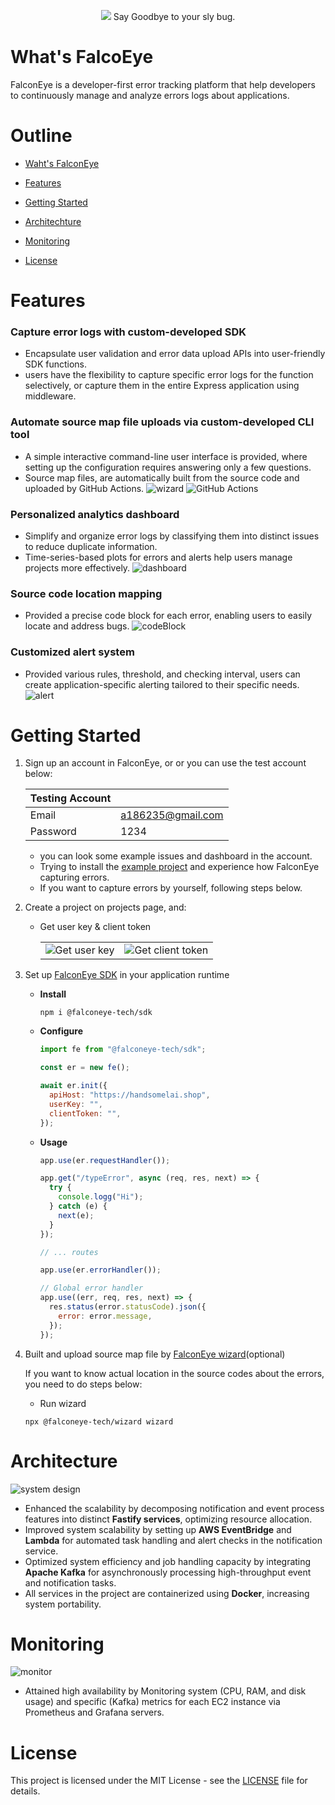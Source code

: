 <p align="center">
  <img  src="https://github.com/Chen-Yuan-Lai/FalconEye/assets/108986288/1962fb41-8ae1-43a1-b303-c667e407a345">
  Say Goodbye to your sly bug.
</p>

# What's FalcoEye

FalconEye is a developer-first error tracking platform that help developers to continuously manage and analyze errors logs about applications.

# Outline

- [Waht's FalconEye](https://github.com/Chen-Yuan-Lai/FalconEye?tab=readme-ov-file#whats-falcoeye)
- [Features](https://github.com/Chen-Yuan-Lai/FalconEye?tab=readme-ov-file#features)
- [Getting Started](https://github.com/Chen-Yuan-Lai/FalconEye?tab=readme-ov-file#getting-started)
- [Architechture](https://github.com/Chen-Yuan-Lai/FalconEye?tab=readme-ov-file#architecture)
- [Monitoring](https://github.com/Chen-Yuan-Lai/FalconEye?tab=readme-ov-file#monitoring)

- [License](https://github.com/Chen-Yuan-Lai/FalconEye?tab=readme-ov-file#license)

# Features

### **Capture error logs with custom-developed SDK**

- Encapsulate user validation and error data upload APIs into user-friendly SDK functions.
- users have the flexibility to capture specific error logs for the function selectively, or capture them in the entire Express application using middleware.

### **Automate source map file uploads via custom-developed CLI tool**

- A simple interactive command-line user interface is provided, where setting up the configuration requires answering only a few questions.
- Source map files, are automatically built from the source code and uploaded by GitHub Actions.
  ![wizard](https://github.com/Chen-Yuan-Lai/targetProject/assets/108986288/e6577bd9-bd03-4ff2-ae08-c91e9994b2c5)
  ![GitHub Actions](https://github.com/Chen-Yuan-Lai/FalconEye/assets/108986288/a1c266bd-ec70-4087-b08d-6981516446e2)

### **Personalized analytics dashboard**

- Simplify and organize error logs by classifying them into distinct issues to reduce duplicate information.
- Time-series-based plots for errors and alerts help users manage projects more effectively.
  ![dashboard](https://github.com/Chen-Yuan-Lai/FalconEye/assets/108986288/a85b05a1-7cb6-4748-9e7c-eaa81c3f5a1d)

### **Source code location mapping**

- Provided a precise code block for each error, enabling users to easily locate and address bugs.
  ![codeBlock](https://github.com/Chen-Yuan-Lai/targetProject/assets/108986288/f1b58cae-6d1c-4dbb-a23b-15b12fd132b5)

### **Customized alert system**

- Provided various rules, threshold, and checking interval, users can create application-specific alerting tailored to their specific needs.
  ![alert](https://github.com/Chen-Yuan-Lai/targetProject/assets/108986288/6561824e-d154-4e2c-beee-304d6cd7ab25)

# Getting Started

1. Sign up an account in FalconEye, or or you can use the test account below:

   | Testing Account |                   |
   | :-------------- | :---------------- |
   | Email           | a186235@gmail.com |
   | Password        | 1234              |

   - you can look some example issues and dashboard in the account.
   - Trying to install the [example project](https://github.com/Chen-Yuan-Lai/targetProject) and experience how FalconEye capturing errors.
   - If you want to capture errors by yourself, following steps below.

2. Create a project on projects page, and:

   - Get user key & client token

      <table>
      <tr>
         <td align="top"><img align="top" src="https://github.com/Chen-Yuan-Lai/targetProject/assets/108986288/9b0c4638-88ea-4516-83f9-b2559ae10be8" style="vertical-align: top;" />Get user key</td>
         <td align="top"><img align="top" src="https://github.com/Chen-Yuan-Lai/targetProject/assets/108986288/ecb0d26b-f9a7-4d3f-af22-b915156693f0" />Get client token</td>
      </tr>
      </table>

3. Set up [FalconEye SDK](https://www.npmjs.com/package/@falconeye-tech/sdk) in your application runtime

   - **Install**
     ```
     npm i @falconeye-tech/sdk
     ```
   - **Configure**

     ```javascript
     import fe from "@falconeye-tech/sdk";

     const er = new fe();

     await er.init({
       apiHost: "https://handsomelai.shop",
       userKey: "",
       clientToken: "",
     });
     ```

   - **Usage**

     ```javascript
     app.use(er.requestHandler());

     app.get("/typeError", async (req, res, next) => {
       try {
         console.logg("Hi");
       } catch (e) {
         next(e);
       }
     });

     // ... routes

     app.use(er.errorHandler());

     // Global error handler
     app.use((err, req, res, next) => {
       res.status(error.statusCode).json({
         error: error.message,
       });
     });
     ```

4. Built and upload source map file by [FalconEye wizard](https://www.npmjs.com/package/@falconeye-tech/wizard)(optional)

   If you want to know actual location in the source codes about the errors, you need to do steps below:

   - Run wizard

   ```
   npx @falconeye-tech/wizard wizard
   ```

# Architecture

![system design](https://github.com/Chen-Yuan-Lai/FalconEye/assets/108986288/2a7ad1fd-b170-4dad-bfb8-2d5831316144)

- Enhanced the scalability by decomposing notification and event process features into distinct **Fastify services**, optimizing resource allocation.
- Improved system scalability by setting up **AWS EventBridge** and **Lambda** for automated task handling and alert checks in the notification service.
- Optimized system efficiency and job handling capacity by integrating **Apache Kafka** for asynchronously processing high-throughput event and notification tasks.
- All services in the project are containerized using **Docker**, increasing system portability.

# Monitoring

![monitor](https://github.com/Chen-Yuan-Lai/FalconEye/assets/108986288/7b882914-37d2-41ae-b7b8-2e99cb0d66ee)

- Attained high availability by Monitoring system (CPU, RAM, and disk usage) and specific
  (Kafka) metrics for each EC2 instance via Prometheus and Grafana servers.

<!-- ![source map upload](https://github.com/Chen-Yuan-Lai/FalconEye/assets/108986288/acaa6833-2ce0-4755-b2db-b9573142bef3)

![event process](https://github.com/Chen-Yuan-Lai/FalconEye/assets/108986288/90b0f1ea-3592-48db-925f-b8158e34d274)

![alert](https://github.com/Chen-Yuan-Lai/FalconEye/assets/108986288/95cd6ed7-1f15-4643-9d60-6989aa78b630)

![query](https://github.com/Chen-Yuan-Lai/FalconEye/assets/108986288/453ecf38-f696-4339-b00e-cdb8b944c0db) -->

# License

This project is licensed under the MIT License - see the [LICENSE](https://github.com/Chen-Yuan-Lai/FalconEye/blob/develop/LICENSE) file for details.
